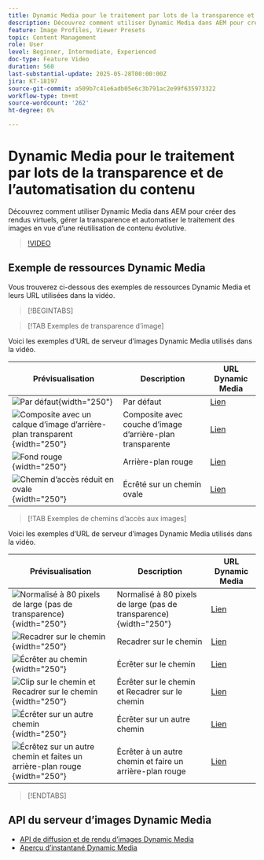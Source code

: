 ```yaml
---
title: Dynamic Media pour le traitement par lots de la transparence et de l’automatisation du contenu
description: Découvrez comment utiliser Dynamic Media dans AEM pour créer des rendus virtuels, gérer la transparence et automatiser le traitement des images en vue d’une réutilisation de contenu évolutive.
feature: Image Profiles, Viewer Presets
topic: Content Management
role: User
level: Beginner, Intermediate, Experienced
doc-type: Feature Video
duration: 560
last-substantial-update: 2025-05-28T00:00:00Z
jira: KT-18197
source-git-commit: a509b7c41e6adb05e6c3b791ac2e99f635973322
workflow-type: tm+mt
source-wordcount: '262'
ht-degree: 6%

---
```



# Dynamic Media pour le traitement par lots de la transparence et de l’automatisation du contenu

Découvrez comment utiliser Dynamic Media dans AEM pour créer des rendus virtuels, gérer la transparence et automatiser le traitement des images en vue d’une réutilisation de contenu évolutive.

>[!VIDEO](https://video.tv.adobe.com/v/3463047/?learn=on&enablevpops&captions=fre_fr)


## Exemple de ressources Dynamic Media

Vous trouverez ci-dessous des exemples de ressources Dynamic Media et leurs URL utilisées dans la vidéo.

>[!BEGINTABS]

>[!TAB Exemples de transparence d’image]

Voici les exemples d’URL de serveur d’images Dynamic Media utilisés dans la vidéo.

| Prévisualisation | Description | URL Dynamic Media |
|-----------|------------------|---------|
| ![Par défaut](https://smartimaging.scene7.com/is/image/DynamicMediaNA/AdobeStock_322150086%20trans?bgc=255,255,255){width="250"} | Par défaut | [Lien](https://smartimaging.scene7.com/is/image/DynamicMediaNA/AdobeStock_322150086%20trans?bgc=255,255,255) |
| ![Composite avec un calque d’image d’arrière-plan transparent](https://smartimaging.scene7.com/is/image/DynamicMediaNA/AdobeStock_322150086%20trans?&amp;layer=1&amp;src=backdrop5-Camera&amp;size=8500,8500&amp;layer=2&amp;src=AdobeStock_322150086%20trans){width="250"} | Composite avec couche d’image d’arrière-plan transparente | [Lien](https://smartimaging.scene7.com/is/image/DynamicMediaNA/AdobeStock_322150086%20trans?&amp;layer=1&amp;src=backdrop5-Camera&amp;size=8500,8500&amp;layer=2&amp;src=AdobeStock_322150086%20trans) |
| ![Fond rouge](https://smartimaging.scene7.com/is/image/DynamicMediaNA/AdobeStock_322150086%20trans?&amp;layer=1&amp;color=200,50,50&amp;size=8500,8500&amp;layer=2&amp;src=AdobeStock_322150086%20trans){width="250"} | Arrière-plan rouge | [Lien](https://smartimaging.scene7.com/is/image/DynamicMediaNA/AdobeStock_322150086%20trans?&amp;layer=1&amp;color=200,50,50&amp;size=8500,8500&amp;layer=2&amp;src=AdobeStock_322150086%20trans) |
| ![Chemin d’accès réduit en ovale](https://smartimaging.scene7.com/is/image/DynamicMediaNA/AdobeStock_322150086%20paths?clipPathE=round&amp;bgc=255,255,255){width="250"} | Écrêté sur un chemin ovale | [Lien](https://smartimaging.scene7.com/is/image/DynamicMediaNA/AdobeStock_322150086%20paths?clipPathE=round&amp;bgc=255,255,255) |


>[!TAB Exemples de chemins d’accès aux images]

Voici les exemples d’URL de serveur d’images Dynamic Media utilisés dans la vidéo.

| Prévisualisation | Description | URL Dynamic Media |
|-----------|------------------|---------|
| ![Normalisé à 80 pixels de large (pas de transparence)](https://smartimaging.scene7.com/is/image/DynamicMediaNA/AdobeStock_322150086%20paths?wid=800){width="250"} | Normalisé à 80 pixels de large (pas de transparence){width="250"} | [Lien](https://smartimaging.scene7.com/is/image/DynamicMediaNA/AdobeStock_322150086%20paths?wid=800) |
| ![Recadrer sur le chemin](https://smartimaging.scene7.com/is/image/DynamicMediaNA/AdobeStock_322150086%20paths?cropPathE=Path%201&amp;wid=800){width="250"} | Recadrer sur le chemin | [Lien](https://smartimaging.scene7.com/is/image/DynamicMediaNA/AdobeStock_322150086%20paths?cropPathE=Path%201&amp;wid=800) |
| ![Écrêter au chemin](https://smartimaging.scene7.com/is/image/DynamicMediaNA/AdobeStock_322150086%20paths?clipPathE=Path%201&amp;wid=800){width="250"} | Écrêter sur le chemin | [Lien](https://smartimaging.scene7.com/is/image/DynamicMediaNA/AdobeStock_322150086%20paths?clipPathE=Path%201&amp;wid=800) |
| ![Clip sur le chemin et Recadrer sur le chemin](https://smartimaging.scene7.com/is/image/DynamicMediaNA/AdobeStock_322150086%20paths?clipPathE=Path%201&amp;cropPathE=Path%201&amp;wid=800){width="250"} | Écrêter sur le chemin et Recadrer sur le chemin | [Lien](https://smartimaging.scene7.com/is/image/DynamicMediaNA/AdobeStock_322150086%20paths?clipPathE=Path%201&amp;cropPathE=Path%201&amp;wid=800) |
| ![Écrêter sur un autre chemin](https://smartimaging.scene7.com/is/image/DynamicMediaNA/AdobeStock_322150086%20paths?clipPathE=round&amp;wid=800){width="250"} | Écrêter sur un autre chemin | [Lien](https://smartimaging.scene7.com/is/image/DynamicMediaNA/AdobeStock_322150086%20paths?clipPathE=round&amp;wid=800) |
| ![Écrêtez sur un autre chemin et faites un arrière-plan rouge](https://smartimaging.scene7.com/is/image/DynamicMediaNA/AdobeStock_322150086fullpaths?cropPathE=round&amp;clipPathE=round&amp;bgc=200,50,50&amp;wid=800){width="250"} | Écrêter à un autre chemin et faire un arrière-plan rouge | [Lien](https://smartimaging.scene7.com/is/image/DynamicMediaNA/AdobeStock_322150086fullpaths?cropPathE=round&amp;clipPathE=round&amp;bgc=200,50,50&amp;wid=800) |

>[!ENDTABS]


## API du serveur d’images Dynamic Media

* [API de diffusion et de rendu d’images Dynamic Media](https://experienceleague.adobe.com/fr/docs/dynamic-media-developer-resources/image-serving-api/image-serving-api/http-protocol-reference/c-http-protocol-reference)
* [Aperçu d’instantané Dynamic Media](https://snapshot.scene7.com/)
